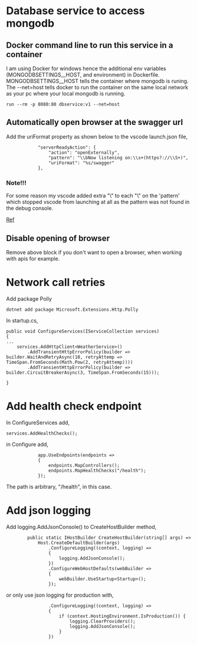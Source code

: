 # Database service to access mongodb

## Docker command line to run this service in a container
I am using Docker for windows hence the additional env variables (MONGODBSETTINGS__HOST, and environment) in Dockerfile. MONGODBSETTINGS__HOST tells the container where mongodb is runing.
The --net=host tells docker to run the container on the same local network as your pc where your local mongodb is running.
```
run --rm -p 8080:80 dbservice:v1 --net=host
```

## Automatically open browser at the swagger url
Add the uriFormat property as shown below to the vscode launch.json file,
```
            "serverReadyAction": {
                "action": "openExternally",
                "pattern": "\\bNow listening on:\\s+(https?://\\S+)",
                "uriFormat": "%s/swagger"
            },
```
### Note!!!
For some reason my vscode added extra "\\" to each "\\" on the 'pattern' which stopped vscode from launching at all as the pattern was not found in the debug console.

[Ref](https://github.com/OmniSharp/omnisharp-vscode/blob/master/debugger-launchjson.md#starting-a-web-browser)

## Disable opening of browser
Remove above block if you don't want to open a browser, when working with apis for example.

# Network call retries
Add package Polly
```
dotnet add package Microsoft.Extensions.Http.Polly
```
In startup.cs,
```
public void ConfigureServices(IServiceCollection services)
{
...
    services.AddHttpClient<WeatherService>()
        .AddTransientHttpErrorPolicy(builder => builder.WaitAndRetryAsync(10, retryAttemp => TimeSpan.FromSeconds(Math.Pow(2, retryAttemp))))
        .AddTransientHttpErrorPolicy(builder => builder.CircuitBreakerAsync(3, TimeSpan.FromSeconds(15)));

}
```
# Add health check endpoint
In ConfigureServices add,
```
services.AddHealthChecks();
```
in Configure add,
```
            app.UseEndpoints(endpoints =>
            {
                endpoints.MapControllers();
                endpoints.MapHealthChecks("/health");
            });
```
The path is arbitrary, "/health", in this case.

# Add json logging
Add logging.AddJsonConsole() to CreateHostBuilder method,

```
        public static IHostBuilder CreateHostBuilder(string[] args) =>
            Host.CreateDefaultBuilder(args)
                .ConfigureLogging((context, logging) =>
                {
                    logging.AddJsonConsole();
                })
                .ConfigureWebHostDefaults(webBuilder =>
                {
                    webBuilder.UseStartup<Startup>();
                });
```
or only use json logging for production with,
```
                .ConfigureLogging((context, logging) =>
                {
                    if (context.HostingEnvironment.IsProduction()) {
                        logging.ClearProviders();
                        logging.AddJsonConsole();
                    }
                })
```